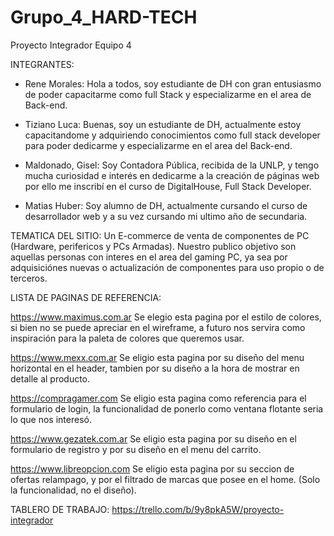 # Grupo_4_HARD-TECH
Proyecto Integrador Equipo 4

INTEGRANTES:
* Rene Morales:
Hola a todos, soy estudiante de DH con gran entusiasmo de poder capacitarme como full Stack y
especializarme en el area de Back-end.

* Tiziano Luca:
Buenas, soy un estudiante de DH, actualmente estoy capacitandome y adquiriendo conocimientos como full stack developer
para poder dedicarme y especializarme en el area del Back-end.

* Maldonado, Gisel:
Soy Contadora Pública, recibida de la UNLP, y tengo mucha curiosidad e interés en dedicarme a la creación de páginas web por ello me inscribí en el curso de DigitalHouse, Full Stack Developer.

* Matias Huber:
Soy alumno de DH, actualmente cursando el curso de desarrollador web y a su vez cursando mi ultimo año de secundaria.

TEMATICA DEL SITIO:
Un E-commerce de venta de componentes de PC (Hardware, perifericos y PCs Armadas).
Nuestro publico objetivo son aquellas personas con interes en el area del gaming PC,
ya sea por adquisiciónes nuevas o actualización de componentes para uso propio o de terceros. 

LISTA DE PAGINAS DE REFERENCIA:

https://www.maximus.com.ar
Se elegio esta pagina por el estilo de colores, si bien no se puede apreciar en el wireframe,
a futuro nos servira como inspiración para la paleta de colores que queremos usar.

https://www.mexx.com.ar
Se eligio esta pagina por su diseño del menu horizontal en el header, tambien por su diseño a la hora de mostrar en detalle al producto.

https://compragamer.com
Se eligio esta pagina como referencia para el formulario de login, la funcionalidad de ponerlo como ventana
flotante seria lo que nos interesó.

https://www.gezatek.com.ar
Se eligio esta pagina por su diseño en el formulario de registro y por su diseño en el menu del carrito.

https://www.libreopcion.com
Se eligio esta pagina por su seccion de ofertas relampago, y por el filtrado de marcas que posee en el home.
(Solo la funcionalidad, no el diseño).

TABLERO DE TRABAJO:
https://trello.com/b/9y8pkA5W/proyecto-integrador
